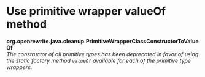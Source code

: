 # Use primitive wrapper valueOf method

**org.openrewrite.java.cleanup.PrimitiveWrapperClassConstructorToValueOf**  
_The constructor of all primitive types has been deprecated in favor of using the static factory method `valueOf` available for each of the primitive type wrappers._

